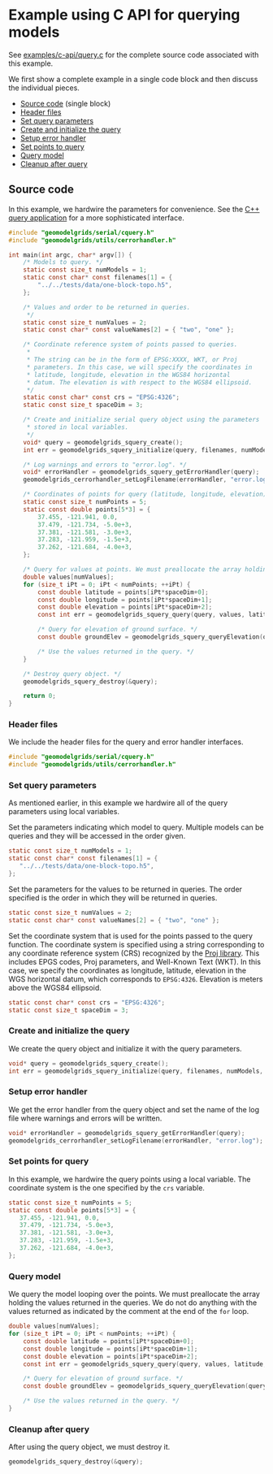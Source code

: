 # Example using C API for querying models

See [examples/c-api/query.c](https://github.com/baagaard-usgs/geomodelgrids/blob/master/examples/cxx-api/query.cc) for the complete source code associated with this example.

We first show a complete example in a single code block and then discuss the individual pieces.

+ [Source code](#source-code) (single block)
+ [Header files](#header-files)
+ [Set query parameters](#set-query-parameters)
+ [Create and initialize the query](#create-and-initialize-the-query)
+ [Setup error handler](#setup-error-handler)
+ [Set points to query](#set-points-for-query)
+ [Query model](#query-model)
+ [Cleanup after query](#cleanup-after-query)

## Source code

In this example, we hardwire the parameters for convenience. See the [C++ query application](https://github.com/baagaard-usgs/geomodelgrids/blob/master/libsrc/geomodelgrids/apps/Query.cc) for a more sophisticated interface.

```c
#include "geomodelgrids/serial/cquery.h"
#include "geomodelgrids/utils/cerrorhandler.h"

int main(int argc, char* argv[]) {
    /* Models to query. */
    static const size_t numModels = 1;
    static const char* const filenames[1] = {
        "../../tests/data/one-block-topo.h5",
    };

    /* Values and order to be returned in queries.
     */
    static const size_t numValues = 2;
    static const char* const valueNames[2] = { "two", "one" };

    /* Coordinate reference system of points passed to queries.
     *
     * The string can be in the form of EPSG:XXXX, WKT, or Proj
     * parameters. In this case, we will specify the coordinates in
     * latitude, longitude, elevation in the WGS84 horizontal
     * datum. The elevation is with respect to the WGS84 ellipsoid.
     */
    static const char* const crs = "EPSG:4326";
    static const size_t spaceDim = 3;

    /* Create and initialize serial query object using the parameters
     * stored in local variables.
     */
    void* query = geomodelgrids_squery_create();
    int err = geomodelgrids_squery_initialize(query, filenames, numModels, valueNames, numValues, crs);

    /* Log warnings and errors to "error.log". */
    void* errorHandler = geomodelgrids_squery_getErrorHandler(query);
    geomodelgrids_cerrorhandler_setLogFilename(errorHandler, "error.log");

    /* Coordinates of points for query (latitude, longitude, elevation). */
    static const size_t numPoints = 5;
    static const double points[5*3] = {
        37.455, -121.941, 0.0,
        37.479, -121.734, -5.0e+3,
        37.381, -121.581, -3.0e+3,
        37.283, -121.959, -1.5e+3,
        37.262, -121.684, -4.0e+3,
    };

    /* Query for values at points. We must preallocate the array holding the values. */
    double values[numValues];
    for (size_t iPt = 0; iPt < numPoints; ++iPt) {
        const double latitude = points[iPt*spaceDim+0];
        const double longitude = points[iPt*spaceDim+1];
        const double elevation = points[iPt*spaceDim+2];
        const int err = geomodelgrids_squery_query(query, values, latitude, longitude, elevation);

        /* Query for elevation of ground surface. */
        const double groundElev = geomodelgrids_squery_queryElevation(query, latitude, longitude);

        /* Use the values returned in the query. */
    }

    /* Destroy query object. */
    geomodelgrids_squery_destroy(&query);

    return 0;
}
```

### Header files

We include the header files for the query and error handler interfaces.

```c
#include "geomodelgrids/serial/cquery.h"
#include "geomodelgrids/utils/cerrorhandler.h"
```

### Set query parameters

As mentioned earlier, in this example we hardwire all of the query parameters using local variables.

Set the parameters indicating which model to query. Multiple models can be queries and they will be accessed in the order given.

```c
static const size_t numModels = 1;
static const char* const filenames[1] = {
   "../../tests/data/one-block-topo.h5",
};
```

Set the parameters for the values to be returned in queries. The order specified is the order in which they will be returned in queries.

```c
static const size_t numValues = 2;
static const char* const valueNames[2] = { "two", "one" };
```

Set the coordinate system that is used for the points passed to the query function. The coordinate system is specified using a string corresponding to any coordinate reference system (CRS) recognized by the [Proj library](https://proj.org). This includes EPGS codes, Proj parameters, and Well-Known Text (WKT). In this case, we specify the coordinates as longitude, latitude, elevation in the WGS horizontal datum, which corresponds to `EPSG:4326`. Elevation is meters above the WGS84 ellipsoid. 

```c
static const char* const crs = "EPSG:4326";
static const size_t spaceDim = 3;
```

### Create and initialize the query

We create the query object and initialize it with the query parameters.

```c
void* query = geomodelgrids_squery_create();
int err = geomodelgrids_squery_initialize(query, filenames, numModels, valueNames, numValues, crs);
```

### Setup error handler

We get the error handler from the query object and set the name of the log file where warnings and errors will be written.

```c
void* errorHandler = geomodelgrids_squery_getErrorHandler(query);
geomodelgrids_cerrorhandler_setLogFilename(errorHandler, "error.log");
```

### Set points for query

In this example, we hardwire the query points using a local variable. The coordinate system is the one specified by the `crs` variable.

```c
static const size_t numPoints = 5;
static const double points[5*3] = {
   37.455, -121.941, 0.0,
   37.479, -121.734, -5.0e+3,
   37.381, -121.581, -3.0e+3,
   37.283, -121.959, -1.5e+3,
   37.262, -121.684, -4.0e+3,
};
```

### Query model

We query the model looping over the points. We must preallocate the array holding the values returned in the queries. We do not do anything with the values returned as indicated by the comment at the end of the `for` loop.

```c
double values[numValues];
for (size_t iPt = 0; iPt < numPoints; ++iPt) {
    const double latitude = points[iPt*spaceDim+0];
    const double longitude = points[iPt*spaceDim+1];
    const double elevation = points[iPt*spaceDim+2];
    const int err = geomodelgrids_squery_query(query, values, latitude, longitude, elevation);

    /* Query for elevation of ground surface. */
    const double groundElev = geomodelgrids_squery_queryElevation(query, latitude, longitude);

    /* Use the values returned in the query. */
}
```

### Cleanup after query

After using the query object, we must destroy it.

```c
geomodelgrids_squery_destroy(&query);
```

